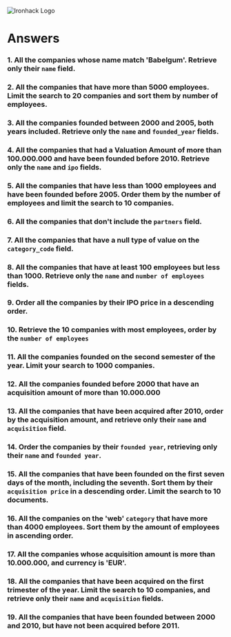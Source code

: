 ![Ironhack Logo](https://i.imgur.com/1QgrNNw.png)

# Answers

### 1. All the companies whose name match 'Babelgum'. Retrieve only their `name` field.

<!-- 
FIlter: { name: 'Babelgum'}
Projects: {name:1}
-->

### 2. All the companies that have more than 5000 employees. Limit the search to 20 companies and sort them by **number of employees**.

<!-- 
Filter: {number_of_employees : {$gt:5000}}
Sort: {number_of_employees:1}
Limit: 20
 -->

### 3. All the companies founded between 2000 and 2005, both years included. Retrieve only the `name` and `founded_year` fields.

<!--
Filter: {$and:[{founded_year:{$gte:2000}},{founded_year:{$lte:2005}}]}
Project: {name:1,founded_year:1}
Limit: 20
 -->

### 4. All the companies that had a Valuation Amount of more than 100.000.000 and have been founded before 2010. Retrieve only the `name` and `ipo` fields.

<!-- 
Filter:{$and:[{founded_year:{$lt:2010}},{'ipo.valuation_amount':{$gt:100000000}}]}
Project: {name:1,ipo:1}
 -->

### 5. All the companies that have less than 1000 employees and have been founded before 2005. Order them by the number of employees and limit the search to 10 companies.

<!--
Filter:{$and:[{founded_year:{$lt:2005}},{number_of_employees:{$lt:1000}}]}
Sort: {number_of_employees:-1}
Limit: 10
 -->

### 6. All the companies that don't include the `partners` field.

<!--
Filter: {partners: { $exists: false } }  
 -->

### 7. All the companies that have a null type of value on the `category_code` field.

<!--
Filter: {category_code:null}
-->

### 8. All the companies that have at least 100 employees but less than 1000. Retrieve only the `name` and `number of employees` fields.

<!--
Filter:{$and:[{number_of_employees:{$gte:100}},{number_of_employees:{$lt:1000}}]}
Project:{name:1,number_of_employees:1}
-->

### 9. Order all the companies by their IPO price in a descending order.

<!-- 
Sort: {'ipo.valuation_amount':-1}
-->

### 10. Retrieve the 10 companies with most employees, order by the `number of employees`

<!-- 
Sort: {number_of_employees:-1}
Limit:10
 -->

### 11. All the companies founded on the second semester of the year. Limit your search to 1000 companies.

<!-- 
Filter:{founded_month:{$gt:6}}
Limit:1000-->

### 12. All the companies founded before 2000 that have an acquisition amount of more than 10.000.000

<!-- 
FIlter:{$and:[{founded_year:{$lt:2000}},{"acquisitions.price_amount":{$gt:10000000}}]}
 -->

### 13. All the companies that have been acquired after 2010, order by the acquisition amount, and retrieve only their `name` and `acquisition` field.

<!-- 
Filter:{"acquisition.acquired_year":{$gt:2010}}
Project:{name:1,"acquisitions.price_year":1}
Sort:{"acquisitions.price_year":-1}
 -->

### 14. Order the companies by their `founded year`, retrieving only their `name` and `founded year`.

<!--
Project:{name:1,founded_year:1}
Sort:{founded_year:-1}
 -->

### 15. All the companies that have been founded on the first seven days of the month, including the seventh. Sort them by their `acquisition price` in a descending order. Limit the search to 10 documents.

<!--
Filter:{founded_day:{$lte:7}}
Sort:{"acquisition.price_amount":-1}
 -->

### 16. All the companies on the 'web' `category` that have more than 4000 employees. Sort them by the amount of employees in ascending order.

<!--
Filter:{$and:[{category_code:'web'},{number_of_employees:{$gt:4000}}]}
Sort:{number_of_employees:1}
 -->

### 17. All the companies whose acquisition amount is more than 10.000.000, and currency is 'EUR'.

<!-- 
Filter:{$and:[{"acquisition.price_amount":{$gt:10000000}},{"acquisition.price_currency_code":'EUR'}]}
 -->

### 18. All the companies that have been acquired on the first trimester of the year. Limit the search to 10 companies, and retrieve only their `name` and `acquisition` fields.

<!--
Filter: {"acquisition.acquired_month":{$lt:4}}
Sort: {name:1,acquisition:1}
Limit:10
-->

### 19. All the companies that have been founded between 2000 and 2010, but have not been acquired before 2011.

<!-- 
Filter: {$and:[{founded_year:{$gt:2000}},{founded_year:{$lt:2010}},{"acquisition.acquired_year":{$gt:2011}}]}
-->
